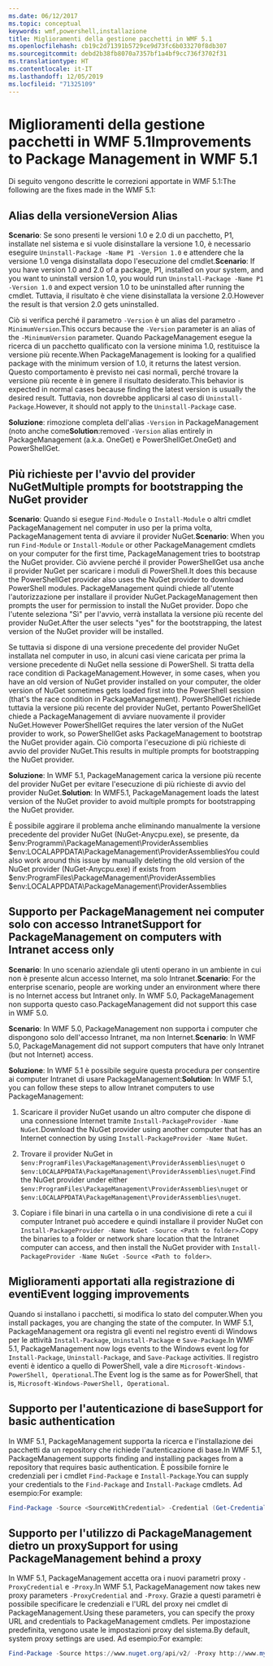 ```yaml
---
ms.date: 06/12/2017
ms.topic: conceptual
keywords: wmf,powershell,installazione
title: Miglioramenti della gestione pacchetti in WMF 5.1
ms.openlocfilehash: cb19c2d71391b5729ce9d73fc6b033270f8db307
ms.sourcegitcommit: debd2b38fb8070a7357bf1a4bf9cc736f3702f31
ms.translationtype: HT
ms.contentlocale: it-IT
ms.lasthandoff: 12/05/2019
ms.locfileid: "71325109"
---
```

# <a name="improvements-to-package-management-in-wmf-51"></a><span data-ttu-id="ad08e-103">Miglioramenti della gestione pacchetti in WMF 5.1</span><span class="sxs-lookup"><span data-stu-id="ad08e-103">Improvements to Package Management in WMF 5.1</span></span>

<span data-ttu-id="ad08e-104">Di seguito vengono descritte le correzioni apportate in WMF 5.1:</span><span class="sxs-lookup"><span data-stu-id="ad08e-104">The following are the fixes made in the WMF 5.1:</span></span>

## <a name="version-alias"></a><span data-ttu-id="ad08e-105">Alias della versione</span><span class="sxs-lookup"><span data-stu-id="ad08e-105">Version Alias</span></span>

<span data-ttu-id="ad08e-106">**Scenario**: Se sono presenti le versioni 1.0 e 2.0 di un pacchetto, P1, installate nel sistema e si vuole disinstallare la versione 1.0, è necessario eseguire `Uninstall-Package -Name P1 -Version 1.0` e attendere che la versione 1.0 venga disinstallata dopo l'esecuzione del cmdlet.</span><span class="sxs-lookup"><span data-stu-id="ad08e-106">**Scenario**: If you have version 1.0 and 2.0 of a package, P1, installed on your system, and you want to uninstall version 1.0, you would run `Uninstall-Package -Name P1 -Version 1.0` and expect version 1.0 to be uninstalled after running the cmdlet.</span></span> <span data-ttu-id="ad08e-107">Tuttavia, il risultato è che viene disinstallata la versione 2.0.</span><span class="sxs-lookup"><span data-stu-id="ad08e-107">However the result is that version 2.0 gets uninstalled.</span></span>

<span data-ttu-id="ad08e-108">Ciò si verifica perché il parametro `-Version` è un alias del parametro `-MinimumVersion`.</span><span class="sxs-lookup"><span data-stu-id="ad08e-108">This occurs because the `-Version` parameter is an alias of the `-MinimumVersion` parameter.</span></span> <span data-ttu-id="ad08e-109">Quando PackageManagement esegue la ricerca di un pacchetto qualificato con la versione minima 1.0, restituisce la versione più recente.</span><span class="sxs-lookup"><span data-stu-id="ad08e-109">When PackageManagement is looking for a qualified package with the minimum version of 1.0, it returns the latest version.</span></span> <span data-ttu-id="ad08e-110">Questo comportamento è previsto nei casi normali, perché trovare la versione più recente è in genere il risultato desiderato.</span><span class="sxs-lookup"><span data-stu-id="ad08e-110">This behavior is expected in normal cases because finding the latest version is usually the desired result.</span></span> <span data-ttu-id="ad08e-111">Tuttavia, non dovrebbe applicarsi al caso di `Uninstall-Package`.</span><span class="sxs-lookup"><span data-stu-id="ad08e-111">However, it should not apply to the `Uninstall-Package` case.</span></span>

<span data-ttu-id="ad08e-112">**Soluzione**: rimozione completa dell'alias `-Version` in PackageManagement (noto anche come</span><span class="sxs-lookup"><span data-stu-id="ad08e-112">**Solution**:removed `-Version` alias entirely in PackageManagement (a.k.a.</span></span> <span data-ttu-id="ad08e-113">OneGet) e PowerShellGet.</span><span class="sxs-lookup"><span data-stu-id="ad08e-113">OneGet) and PowerShellGet.</span></span>

## <a name="multiple-prompts-for-bootstrapping-the-nuget-provider"></a><span data-ttu-id="ad08e-114">Più richieste per l'avvio del provider NuGet</span><span class="sxs-lookup"><span data-stu-id="ad08e-114">Multiple prompts for bootstrapping the NuGet provider</span></span>

<span data-ttu-id="ad08e-115">**Scenario**: Quando si esegue `Find-Module` o `Install-Module` o altri cmdlet PackageManagement nel computer in uso per la prima volta, PackageManagement tenta di avviare il provider NuGet.</span><span class="sxs-lookup"><span data-stu-id="ad08e-115">**Scenario**: When you run `Find-Module` or `Install-Module` or other PackageManagement cmdlets on your computer for the first time, PackageManagement tries to bootstrap the NuGet provider.</span></span> <span data-ttu-id="ad08e-116">Ciò avviene perché il provider PowerShellGet usa anche il provider NuGet per scaricare i moduli di PowerShell.</span><span class="sxs-lookup"><span data-stu-id="ad08e-116">It does this because the PowerShellGet provider also uses the NuGet provider to download PowerShell modules.</span></span>
<span data-ttu-id="ad08e-117">PackageManagement quindi chiede all'utente l'autorizzazione per installare il provider NuGet.</span><span class="sxs-lookup"><span data-stu-id="ad08e-117">PackageManagement then prompts the user for permission to install the NuGet provider.</span></span> <span data-ttu-id="ad08e-118">Dopo che l'utente seleziona "Sì" per l'avvio, verrà installata la versione più recente del provider NuGet.</span><span class="sxs-lookup"><span data-stu-id="ad08e-118">After the user selects "yes" for the bootstrapping, the latest version of the NuGet provider will be installed.</span></span>

<span data-ttu-id="ad08e-119">Se tuttavia si dispone di una versione precedente del provider NuGet installata nel computer in uso, in alcuni casi viene caricata per prima la versione precedente di NuGet nella sessione di PowerShell. Si tratta della race condition di PackageManagement.</span><span class="sxs-lookup"><span data-stu-id="ad08e-119">However, in some cases, when you have an old version of NuGet provider installed on your computer, the older version of NuGet sometimes gets loaded first into the PowerShell session (that's the race condition in PackageManagement).</span></span> <span data-ttu-id="ad08e-120">PowerShellGet richiede tuttavia la versione più recente del provider NuGet, pertanto PowerShellGet chiede a PackageManagement di avviare nuovamente il provider NuGet.</span><span class="sxs-lookup"><span data-stu-id="ad08e-120">However PowerShellGet requires the later version of the NuGet provider to work, so PowerShellGet asks PackageManagement to bootstrap the NuGet provider again.</span></span>
<span data-ttu-id="ad08e-121">Ciò comporta l'esecuzione di più richieste di avvio del provider NuGet.</span><span class="sxs-lookup"><span data-stu-id="ad08e-121">This results in multiple prompts for bootstrapping the NuGet provider.</span></span>

<span data-ttu-id="ad08e-122">**Soluzione**: In WMF 5.1, PackageManagement carica la versione più recente del provider NuGet per evitare l'esecuzione di più richieste di avvio del provider NuGet.</span><span class="sxs-lookup"><span data-stu-id="ad08e-122">**Solution**: In WMF5.1, PackageManagement loads the latest version of the NuGet provider to avoid multiple prompts for bootstrapping the NuGet provider.</span></span>

<span data-ttu-id="ad08e-123">È possibile aggirare il problema anche eliminando manualmente la versione precedente del provider NuGet (NuGet-Anycpu.exe), se presente, da $env:Programmi\PackageManagement\ProviderAssemblies $env:LOCALAPPDATA\PackageManagement\ProviderAssemblies</span><span class="sxs-lookup"><span data-stu-id="ad08e-123">You could also work around this issue by manually deleting the old version of the NuGet provider (NuGet-Anycpu.exe) if exists from $env:ProgramFiles\PackageManagement\ProviderAssemblies $env:LOCALAPPDATA\PackageManagement\ProviderAssemblies</span></span>

## <a name="support-for-packagemanagement-on-computers-with-intranet-access-only"></a><span data-ttu-id="ad08e-124">Supporto per PackageManagement nei computer solo con accesso Intranet</span><span class="sxs-lookup"><span data-stu-id="ad08e-124">Support for PackageManagement on computers with Intranet access only</span></span>

<span data-ttu-id="ad08e-125">**Scenario**: In uno scenario aziendale gli utenti operano in un ambiente in cui non è presente alcun accesso Internet, ma solo Intranet.</span><span class="sxs-lookup"><span data-stu-id="ad08e-125">**Scenario**: For the enterprise scenario, people are working under an environment where there is no Internet access but Intranet only.</span></span> <span data-ttu-id="ad08e-126">In WMF 5.0, PackageManagement non supporta questo caso.</span><span class="sxs-lookup"><span data-stu-id="ad08e-126">PackageManagement did not support this case in WMF 5.0.</span></span>

<span data-ttu-id="ad08e-127">**Scenario**: In WMF 5.0, PackageManagement non supporta i computer che dispongono solo dell'accesso Intranet, ma non Internet.</span><span class="sxs-lookup"><span data-stu-id="ad08e-127">**Scenario**: In WMF 5.0, PackageManagement did not support computers that have only Intranet (but not Internet) access.</span></span>

<span data-ttu-id="ad08e-128">**Soluzione**: In WMF 5.1 è possibile seguire questa procedura per consentire ai computer Intranet di usare PackageManagement:</span><span class="sxs-lookup"><span data-stu-id="ad08e-128">**Solution**: In WMF 5.1, you can follow these steps to allow Intranet computers to use PackageManagement:</span></span>

1. <span data-ttu-id="ad08e-129">Scaricare il provider NuGet usando un altro computer che dispone di una connessione Internet tramite `Install-PackageProvider -Name NuGet`.</span><span class="sxs-lookup"><span data-stu-id="ad08e-129">Download the NuGet provider using another computer that has an Internet connection by using `Install-PackageProvider -Name NuGet`.</span></span>

2. <span data-ttu-id="ad08e-130">Trovare il provider NuGet in `$env:ProgramFiles\PackageManagement\ProviderAssemblies\nuget` o `$env:LOCALAPPDATA\PackageManagement\ProviderAssemblies\nuget`.</span><span class="sxs-lookup"><span data-stu-id="ad08e-130">Find the NuGet provider under either `$env:ProgramFiles\PackageManagement\ProviderAssemblies\nuget` or `$env:LOCALAPPDATA\PackageManagement\ProviderAssemblies\nuget`.</span></span>

3. <span data-ttu-id="ad08e-131">Copiare i file binari in una cartella o in una condivisione di rete a cui il computer Intranet può accedere e quindi installare il provider NuGet con `Install-PackageProvider -Name NuGet -Source <Path to folder>`.</span><span class="sxs-lookup"><span data-stu-id="ad08e-131">Copy the binaries to a folder or network share location that the Intranet computer can access, and then install the NuGet provider with `Install-PackageProvider -Name NuGet -Source <Path to folder>`.</span></span>


## <a name="event-logging-improvements"></a><span data-ttu-id="ad08e-132">Miglioramenti apportati alla registrazione di eventi</span><span class="sxs-lookup"><span data-stu-id="ad08e-132">Event logging improvements</span></span>

<span data-ttu-id="ad08e-133">Quando si installano i pacchetti, si modifica lo stato del computer.</span><span class="sxs-lookup"><span data-stu-id="ad08e-133">When you install packages, you are changing the state of the computer.</span></span> <span data-ttu-id="ad08e-134">In WMF 5.1, PackageManagement ora registra gli eventi nel registro eventi di Windows per le attività `Install-Package`, `Uninstall-Package` e `Save-Package`.</span><span class="sxs-lookup"><span data-stu-id="ad08e-134">In WMF 5.1, PackageManagement now logs events to the Windows event log for `Install-Package`, `Uninstall-Package`, and `Save-Package` activities.</span></span> <span data-ttu-id="ad08e-135">Il registro eventi è identico a quello di PowerShell, vale a dire `Microsoft-Windows-PowerShell, Operational`.</span><span class="sxs-lookup"><span data-stu-id="ad08e-135">The Event log is the same as for PowerShell, that is, `Microsoft-Windows-PowerShell, Operational`.</span></span>

## <a name="support-for-basic-authentication"></a><span data-ttu-id="ad08e-136">Supporto per l'autenticazione di base</span><span class="sxs-lookup"><span data-stu-id="ad08e-136">Support for basic authentication</span></span>

<span data-ttu-id="ad08e-137">In WMF 5.1, PackageManagement supporta la ricerca e l'installazione dei pacchetti da un repository che richiede l'autenticazione di base.</span><span class="sxs-lookup"><span data-stu-id="ad08e-137">In WMF 5.1, PackageManagement supports finding and installing packages from a repository that requires basic authentication.</span></span> <span data-ttu-id="ad08e-138">È possibile fornire le credenziali per i cmdlet `Find-Package` e `Install-Package`.</span><span class="sxs-lookup"><span data-stu-id="ad08e-138">You can supply your credentials to the `Find-Package` and `Install-Package` cmdlets.</span></span> <span data-ttu-id="ad08e-139">Ad esempio:</span><span class="sxs-lookup"><span data-stu-id="ad08e-139">For example:</span></span>

```powershell
Find-Package -Source <SourceWithCredential> -Credential (Get-Credential)
```

## <a name="support-for-using-packagemanagement-behind-a-proxy"></a><span data-ttu-id="ad08e-140">Supporto per l'utilizzo di PackageManagement dietro un proxy</span><span class="sxs-lookup"><span data-stu-id="ad08e-140">Support for using PackageManagement behind a proxy</span></span>

<span data-ttu-id="ad08e-141">In WMF 5.1, PackageManagement accetta ora i nuovi parametri proxy `-ProxyCredential` e `-Proxy`.</span><span class="sxs-lookup"><span data-stu-id="ad08e-141">In WMF 5.1, PackageManagement now takes new proxy parameters `-ProxyCredential` and `-Proxy`.</span></span> <span data-ttu-id="ad08e-142">Grazie a questi parametri è possibile specificare le credenziali e l'URL del proxy nei cmdlet di PackageManagement.</span><span class="sxs-lookup"><span data-stu-id="ad08e-142">Using these parameters, you can specify the proxy URL and credentials to PackageManagement cmdlets.</span></span> <span data-ttu-id="ad08e-143">Per impostazione predefinita, vengono usate le impostazioni proxy del sistema.</span><span class="sxs-lookup"><span data-stu-id="ad08e-143">By default, system proxy settings are used.</span></span> <span data-ttu-id="ad08e-144">Ad esempio:</span><span class="sxs-lookup"><span data-stu-id="ad08e-144">For example:</span></span>

```powershell
Find-Package -Source https://www.nuget.org/api/v2/ -Proxy http://www.myproxyserver.com -ProxyCredential (Get-Credential)
```
